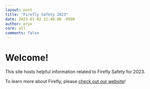 ```yaml
---
layout: post
title: "Firefly Safety 2023"
date: 2023-01-02 22:40:00 -0500
author: oryx
core: all
comments: false
---
```


# Welcome!

This site hosts helpful information related to Firefly Safety for 2023.

To learn more about Firefly, please [check out our website](https://www.fireflyartscollective.org/)!